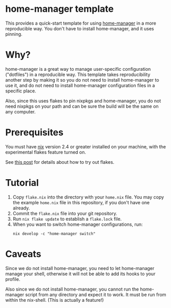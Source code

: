 # home-manager template

This provides a quick-start template for using
[home-manager](https://github.com/rycee/home-manager) in a more
reproducible way. You don't have to install home-manager, and it uses
pinning.

# Why?

home-manager is a great way to manage user-specific configuration
("dotfiles") in a reproducible way. This template takes
reproducibility another step by making it so you do not need to
install home-manager to use it, and do not need to install
home-manager configuration files in a specific place.

Also, since this uses flakes to pin nixpkgs and home-manager, you do
not need nixpkgs on your path and can be sure the build will be the
same on any computer.

# Prerequisites

You must have [nix](https://nixos.org) version 2.4 or greater
installed on your machine, with the experimental flakes feature turned
on.

See [this post](https://www.tweag.io/blog/2020-05-25-flakes/) for
details about how to try out flakes.

# Tutorial

1. Copy `flake.nix` into the directory with your `home.nix` file. You
   may copy the example `home.nix` file in this repository, if you
   don't have one already.
2. Commit the `flake.nix` file into your git repository.
3. Run `nix flake update` to establish a `flake.lock` file.
4. When you want to switch home-manager configurations, run:
    ```
    nix develop -c "home-manager switch"
    ```

# Caveats

Since we do not install home-manager, you need to let home-manager
manage your shell, otherwise it will not be able to add its hooks to
your profile.

Also since we do not install home-manager, you cannot run the
home-manager script from any directory and expect it to work. It must
be run from within the nix-shell. (This is actually a feature!)
